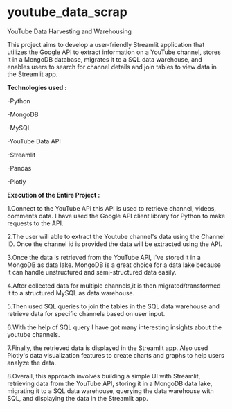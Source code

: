 # youtube_data_scrap
YouTube Data Harvesting and Warehousing

This project aims to develop a user-friendly Streamlit application that utilizes the Google API to extract information on a YouTube channel, stores it in a MongoDB database, migrates it to a SQL data warehouse, and enables users to search for channel details and join tables to view data in the Streamlit app.

****Technologies used :****
 
 -Python
 
-MongoDB

-MySQL

-YouTube Data API

-Streamlit

-Pandas

-Plotly

****Execution of the Entire Project :****

1.Connect to the YouTube API this API is used to retrieve channel, videos, comments data. I have used the Google API client library for Python to make requests to the API.

2.The user will able to extract the Youtube channel's data using the Channel ID. Once the channel id is provided the data will be extracted using the API.

3.Once the data is retrieved from the YouTube API, I've stored it in a MongoDB as data lake. MongoDB is a great choice for a data lake because it can handle unstructured and semi-structured data easily.

4.After collected data for multiple channels,it is then migrated/transformed it to a structured MySQL as data warehouse.

5.Then used SQL queries to join the tables in the SQL data warehouse and retrieve data for specific channels based on user input.

6.With the help of SQL query I have got many interesting insights about the youtube channels.

7.Finally, the retrieved data is displayed in the Streamlit app. Also used Plotly's data visualization features to create charts and graphs to help users analyze the data.

8.Overall, this approach involves building a simple UI with Streamlit, retrieving data from the YouTube API, storing it in a MongoDB data lake, migrating it to a SQL data warehouse, querying the data warehouse with SQL, and displaying the data in the Streamlit app.
